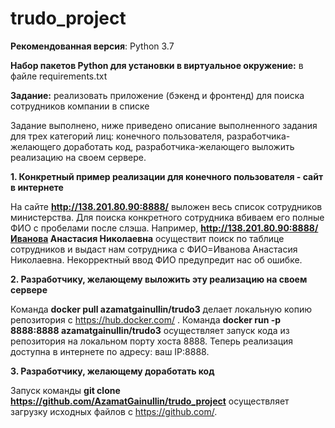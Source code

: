 # trudo_project

**Рекомендованная версия**: Python 3.7

**Набор пакетов Python для установки в виртуальное окружение:** в файле requirements.txt

**Задание:** реализовать приложение (бэкенд и фронтенд) для поиска сотрудников компании в списке


Задание выполнено, ниже приведено описание выполненного задания для трех категорий лиц: конечного пользователя, разработчика-желающего доработать код, разработчика-желающего выложить реализацию на своем сервере.

**1. Конкретный пример реализации для конечного пользователя - сайт в интернете**

На сайте **http://138.201.80.90:8888/** выложен весь список сотрудников министерства. Для поиска конкретного сотрудника вбиваем его полные ФИО с пробелами после слэша. Например, **http://138.201.80.90:8888/Иванова Анастасия Николаевна** осуществит поиск по таблице сотрудников и выдаст нам сотрудника с ФИО=Иванова Анастасия Николаевна.
Некорректный ввод ФИО предупредит нас об ошибке.

**2. Разработчику, желающему выложить эту реализацию на своем сервере**

Команда **docker pull azamatgainullin/trudo3** делает локальную копию репозитория с https://hub.docker.com/ .
Команда **docker run -p 8888:8888 azamatgainullin/trudo3** осуществляет запуск кода из репозитория на локальном порту хоста 8888. Теперь реализация доступна в интернете по адресу: ваш IP:8888.


**3. Разработчику, желающему доработать код**

Запуск команды **git clone https://github.com/AzamatGainullin/trudo_project** осуществляет загрузку исходных файлов с https://github.com/.








 
 


